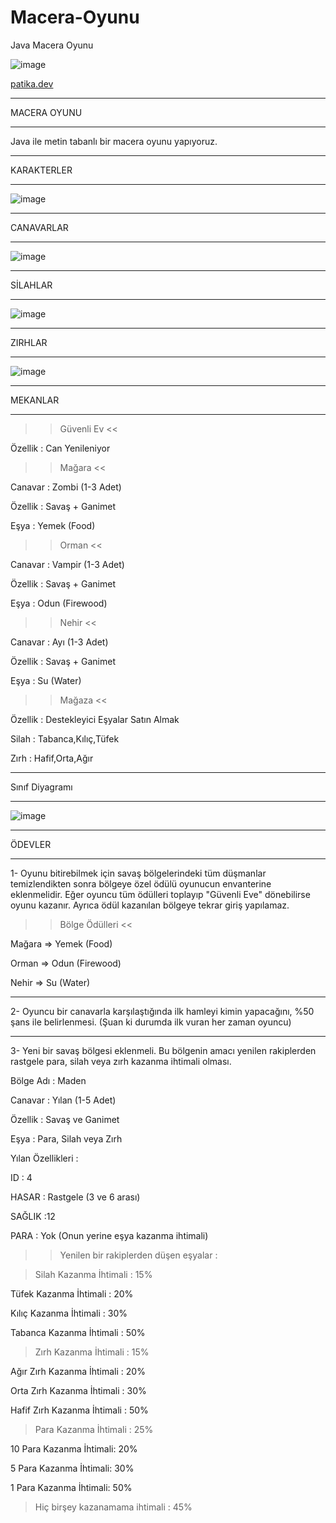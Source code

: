 # Macera-Oyunu
Java Macera Oyunu

![image](https://github.com/aliylmztr/SQL-All_Projects/assets/123991935/cd85cd84-da7f-4768-a998-29e1530592ee)

<a href="https://www.patika.dev/tr">patika.dev </a>

----------------------------------------------

MACERA OYUNU

----------------------------------------------

Java ile metin tabanlı bir macera oyunu yapıyoruz.

----------------------------------------------

KARAKTERLER

----------------------------------------------

![image](https://github.com/aliylmztr/Macera-Oyunu/assets/123991935/8e8c9435-b502-4401-b88d-ff6f790f8bf8)

----------------------------------------------

CANAVARLAR

----------------------------------------------

![image](https://github.com/aliylmztr/Macera-Oyunu/assets/123991935/2675f6c9-9fe7-49da-bc49-1bfe2830b8a0)

----------------------------------------------

SİLAHLAR

----------------------------------------------

![image](https://github.com/aliylmztr/Macera-Oyunu/assets/123991935/cbfbbe0a-c657-4a2a-a0ca-985be2529569)

----------------------------------------------

ZIRHLAR

----------------------------------------------

![image](https://github.com/aliylmztr/Macera-Oyunu/assets/123991935/3560280a-861c-4b5f-b1ed-0eff5dede97c)


----------------------------------------------

MEKANLAR

----------------------------------------------

>> Güvenli Ev <<

Özellik : Can Yenileniyor

>> Mağara <<

Canavar : Zombi (1-3 Adet)

Özellik : Savaş + Ganimet

Eşya : Yemek (Food)

>> Orman <<

Canavar : Vampir (1-3 Adet)

Özellik : Savaş + Ganimet

Eşya : Odun (Firewood)

>> Nehir <<

Canavar : Ayı (1-3 Adet)

Özellik : Savaş + Ganimet

Eşya : Su (Water)

>> Mağaza <<
 
Özellik : Destekleyici Eşyalar Satın Almak

Silah : Tabanca,Kılıç,Tüfek

Zırh : Hafif,Orta,Ağır

----------------------------------------------

Sınıf Diyagramı

----------------------------------------------

![image](https://github.com/aliylmztr/Macera-Oyunu/assets/123991935/1a405ae7-1fbb-41fd-ac1d-233bdbe89a71)

----------------------------------------------

ÖDEVLER

----------------------------------------------

1- Oyunu bitirebilmek için savaş bölgelerindeki tüm düşmanlar temizlendikten sonra bölgeye özel ödülü oyunucun envanterine eklenmelidir. Eğer oyuncu tüm ödülleri toplayıp "Güvenli Eve" dönebilirse oyunu kazanır. Ayrıca ödül kazanılan bölgeye tekrar giriş yapılamaz.

>> Bölge Ödülleri <<

Mağara => Yemek (Food)

Orman => Odun (Firewood)

Nehir => Su (Water)

----------------------------------------------

2- Oyuncu bir canavarla karşılaştığında ilk hamleyi kimin yapacağını, %50 şans ile belirlenmesi. (Şuan ki durumda ilk vuran her zaman oyuncu)

----------------------------------------------

3- Yeni bir savaş bölgesi eklenmeli. Bu bölgenin amacı yenilen rakiplerden rastgele para, silah veya zırh kazanma ihtimali olması.

Bölge Adı : Maden

Canavar : Yılan (1-5 Adet)

Özellik : Savaş ve Ganimet

Eşya : Para, Silah veya Zırh

Yılan Özellikleri :

ID : 4

HASAR : Rastgele (3 ve 6 arası)

SAĞLIK :12

PARA : Yok (Onun yerine eşya kazanma ihtimali)

>> Yenilen bir rakiplerden düşen eşyalar :

> Silah Kazanma İhtimali : 15%

Tüfek Kazanma İhtimali : 20%

Kılıç Kazanma İhtimali : 30%

Tabanca Kazanma İhtimali : 50%

> Zırh Kazanma İhtimali : 15%

Ağır Zırh Kazanma İhtimali : 20%

Orta Zırh Kazanma İhtimali : 30%

Hafif Zırh Kazanma İhtimali : 50%

> Para Kazanma İhtimali : 25%

10 Para Kazanma İhtimali: 20%

5 Para Kazanma İhtimali: 30%

1 Para Kazanma İhtimali: 50%

> Hiç birşey kazanamama ihtimali : 45%
